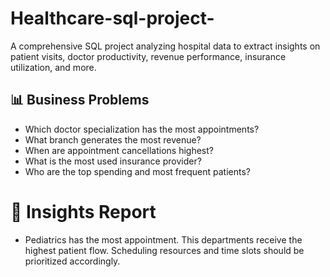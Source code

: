 # Healthcare-sql-project-
A comprehensive SQL project analyzing hospital data to extract insights on patient visits, doctor productivity, revenue performance, insurance utilization, and more.

## 📊 Business Problems 

- Which doctor specialization has the most appointments?
- What branch generates the most revenue?
- When are appointment cancellations highest?
- What is the most used insurance provider?
- Who are the top spending and most frequent patients?

# 🧠 Insights Report
- Pediatrics has the most appointment.
This departments receive the highest patient flow. Scheduling resources and time slots should be prioritized accordingly.
  
